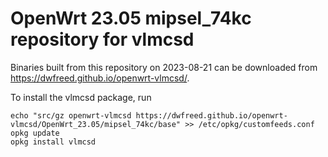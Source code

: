 OpenWrt 23.05 mipsel_74kc repository for vlmcsd
========

Binaries built from this repository on 2023-08-21 can be downloaded from <https://dwfreed.github.io/openwrt-vlmcsd/>.

To install the vlmcsd package, run

```
echo "src/gz openwrt-vlmcsd https://dwfreed.github.io/openwrt-vlmcsd/OpenWrt_23.05/mipsel_74kc/base" >> /etc/opkg/customfeeds.conf
opkg update
opkg install vlmcsd
```
